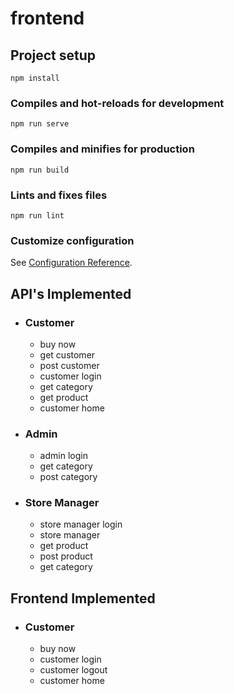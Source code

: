 # frontend

## Project setup
```
npm install
```

### Compiles and hot-reloads for development
```
npm run serve
```

### Compiles and minifies for production
```
npm run build
```

### Lints and fixes files
```
npm run lint
```

### Customize configuration
See [Configuration Reference](https://cli.vuejs.org/config/).

## API's Implemented
* ### Customer
    * buy now
    * get customer 
    * post customer 
    * customer login 
    * get category 
    * get product
    * customer home
* ### Admin
    * admin login
    * get category
    * post category
* ### Store Manager
    * store manager login
    * store manager
    * get product
    * post product
    * get category
    
## Frontend Implemented
* ### Customer
    * buy now
    * customer login
    * customer logout
    * customer home
